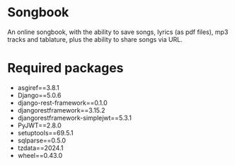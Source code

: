 # Songbook
An online songbook, with the ability to save songs, lyrics (as pdf files), mp3 tracks and tablature, plus the ability to share songs via URL.

# Required packages
* ﻿asgiref==3.8.1
* Django==5.0.6
* django-rest-framework==0.1.0
* djangorestframework==3.15.2
* djangorestframework-simplejwt==5.3.1
* PyJWT==2.8.0
* setuptools==69.5.1
* sqlparse==0.5.0
* tzdata==2024.1
* wheel==0.43.0

